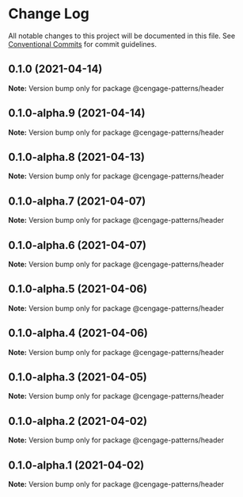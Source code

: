 # Change Log

All notable changes to this project will be documented in this file.
See [Conventional Commits](https://conventionalcommits.org) for commit guidelines.

## 0.1.0 (2021-04-14)

**Note:** Version bump only for package @cengage-patterns/header





## 0.1.0-alpha.9 (2021-04-14)

**Note:** Version bump only for package @cengage-patterns/header





## 0.1.0-alpha.8 (2021-04-13)

**Note:** Version bump only for package @cengage-patterns/header





## 0.1.0-alpha.7 (2021-04-07)

**Note:** Version bump only for package @cengage-patterns/header





## 0.1.0-alpha.6 (2021-04-07)

**Note:** Version bump only for package @cengage-patterns/header





## 0.1.0-alpha.5 (2021-04-06)

**Note:** Version bump only for package @cengage-patterns/header





## 0.1.0-alpha.4 (2021-04-06)

**Note:** Version bump only for package @cengage-patterns/header





## 0.1.0-alpha.3 (2021-04-05)

**Note:** Version bump only for package @cengage-patterns/header





## 0.1.0-alpha.2 (2021-04-02)

**Note:** Version bump only for package @cengage-patterns/header





## 0.1.0-alpha.1 (2021-04-02)

**Note:** Version bump only for package @cengage-patterns/header
